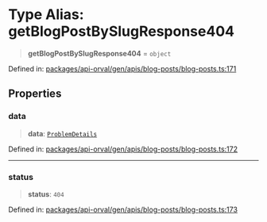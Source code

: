 # Type Alias: getBlogPostBySlugResponse404

> **getBlogPostBySlugResponse404** = `object`

Defined in: [packages/api-orval/gen/apis/blog-posts/blog-posts.ts:171](https://github.com/the-inconvenience-store/mono-example/blob/d567288f2dff3ffa4a2fdf7eb46acac0b7cd0929/packages/api-orval/gen/apis/blog-posts/blog-posts.ts#L171)

## Properties

### data

> **data**: [`ProblemDetails`](../interfaces/ProblemDetails.md)

Defined in: [packages/api-orval/gen/apis/blog-posts/blog-posts.ts:172](https://github.com/the-inconvenience-store/mono-example/blob/d567288f2dff3ffa4a2fdf7eb46acac0b7cd0929/packages/api-orval/gen/apis/blog-posts/blog-posts.ts#L172)

***

### status

> **status**: `404`

Defined in: [packages/api-orval/gen/apis/blog-posts/blog-posts.ts:173](https://github.com/the-inconvenience-store/mono-example/blob/d567288f2dff3ffa4a2fdf7eb46acac0b7cd0929/packages/api-orval/gen/apis/blog-posts/blog-posts.ts#L173)
